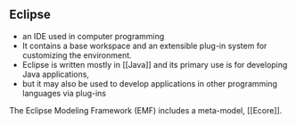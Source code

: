 ## Eclipse
 - an IDE used in computer programming
 - It contains a base workspace and an extensible plug-in system for customizing the environment.
 - Eclipse is written mostly in [[Java]] and its primary use is for developing Java applications,
 - but it may also be used to develop applications in other programming languages via plug-ins

The Eclipse Modeling Framework (EMF) includes a meta-model, [[Ecore]].